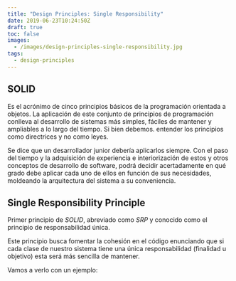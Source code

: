```yaml
---
title: "Design Principles: Single Responsibility"
date: 2019-06-23T10:24:50Z
draft: true
toc: false
images:
  - /images/design-principles-single-responsibility.jpg
tags: 
  - design-principles
---
```

## SOLID

Es el acrónimo de cinco principios básicos de la programación orientada a objetos. La aplicación de este conjunto de principios de programación conlleva al desarrollo de sistemas más simples, fáciles de mantener y ampliables a lo largo del tiempo. Si bien debemos. entender los principios como directrices y no como leyes.

Se dice que un desarrollador junior debería aplicarlos siempre. Con el paso del tiempo y la adquisición de experiencia e interiorización de estos y otros conceptos de desarrollo de software, podrá decidir acertadamente en qué grado debe aplicar cada uno de ellos en función de sus necesidades, moldeando la arquitectura del sistema a su conveniencia.

## Single Responsibility Principle

Primer principio de *SOLID*, abreviado como *SRP* y conocido como el principio de responsabilidad única.

Este principio busca fomentar la cohesión en el código enunciando que si cada clase de nuestro sistema tiene una única responsabilidad (finalidad u objetivo) esta será más sencilla de mantener.

Vamos a verlo con un ejemplo: